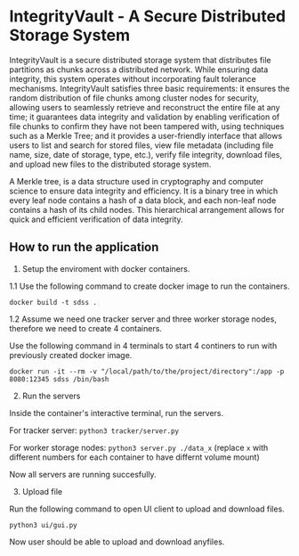 # IntegrityVault - A Secure Distributed Storage System

IntegrityVault is a secure distributed storage system that distributes file partitions as chunks across a distributed network. While ensuring data integrity, this system operates without incorporating fault tolerance mechanisms. IntegrityVault satisfies three basic requirements: it ensures the random distribution of file chunks among cluster nodes for security, allowing users to seamlessly retrieve and reconstruct the entire file at any time; it guarantees data integrity and validation by enabling verification of file chunks to confirm they have not been tampered with, using techniques such as a Merkle Tree; and it provides a user-friendly interface that allows users to list and search for stored files, view file metadata (including file name, size, date of storage, type, etc.), verify file integrity, download files, and upload new files to the distributed storage system.

A Merkle tree, is a data structure used in cryptography and computer science to ensure data integrity and efficiency. It is a binary tree in which every leaf node contains a hash of a data block, and each non-leaf node contains a hash of its child nodes. This hierarchical arrangement allows for quick and efficient verification of data integrity.

## How to run the application

1. Setup the enviroment with docker containers.

1.1 Use the following command to create docker image to run the containers.

`docker build -t sdss .`

1.2 Assume we need one tracker server and three worker storage nodes, therefore we need to create 4 containers.

Use the following command in 4 terminals to start 4 continers to run with previously created docker image.

`docker run -it --rm -v "/local/path/to/the/project/directory":/app -p 8080:12345 sdss /bin/bash`

2. Run the servers

Inside the container's interactive terminal, run the servers.

For tracker server: `python3 tracker/server.py`

For worker storage nodes: `python3 server.py ./data_x`
(replace `x` with different numbers for each container to have differnt volume mount)

Now all servers are running succesfully.

3. Upload file

Run the following command to open UI client to upload and download files.

`python3 ui/gui.py`

Now user should be able to upload and download anyfiles.
